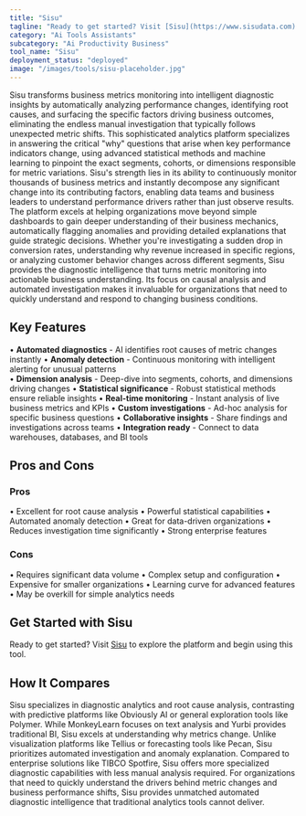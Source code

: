 ```yaml
---
title: "Sisu"
tagline: "Ready to get started? Visit [Sisu](https://www.sisudata.com) to explore the platform and begin using this tool...."
category: "Ai Tools Assistants"
subcategory: "Ai Productivity Business"
tool_name: "Sisu"
deployment_status: "deployed"
image: "/images/tools/sisu-placeholder.jpg"
---
```

Sisu transforms business metrics monitoring into intelligent diagnostic insights by automatically analyzing performance changes, identifying root causes, and surfacing the specific factors driving business outcomes, eliminating the endless manual investigation that typically follows unexpected metric shifts. This sophisticated analytics platform specializes in answering the critical "why" questions that arise when key performance indicators change, using advanced statistical methods and machine learning to pinpoint the exact segments, cohorts, or dimensions responsible for metric variations. Sisu's strength lies in its ability to continuously monitor thousands of business metrics and instantly decompose any significant change into its contributing factors, enabling data teams and business leaders to understand performance drivers rather than just observe results. The platform excels at helping organizations move beyond simple dashboards to gain deeper understanding of their business mechanics, automatically flagging anomalies and providing detailed explanations that guide strategic decisions. Whether you're investigating a sudden drop in conversion rates, understanding why revenue increased in specific regions, or analyzing customer behavior changes across different segments, Sisu provides the diagnostic intelligence that turns metric monitoring into actionable business understanding. Its focus on causal analysis and automated investigation makes it invaluable for organizations that need to quickly understand and respond to changing business conditions.

## Key Features

• **Automated diagnostics** - AI identifies root causes of metric changes instantly
• **Anomaly detection** - Continuous monitoring with intelligent alerting for unusual patterns  
• **Dimension analysis** - Deep-dive into segments, cohorts, and dimensions driving changes
• **Statistical significance** - Robust statistical methods ensure reliable insights
• **Real-time monitoring** - Instant analysis of live business metrics and KPIs
• **Custom investigations** - Ad-hoc analysis for specific business questions
• **Collaborative insights** - Share findings and investigations across teams
• **Integration ready** - Connect to data warehouses, databases, and BI tools

## Pros and Cons

### Pros
• Excellent for root cause analysis
• Powerful statistical capabilities
• Automated anomaly detection
• Great for data-driven organizations
• Reduces investigation time significantly
• Strong enterprise features

### Cons
• Requires significant data volume
• Complex setup and configuration
• Expensive for smaller organizations
• Learning curve for advanced features
• May be overkill for simple analytics needs

## Get Started with Sisu

Ready to get started? Visit [Sisu](https://www.sisudata.com) to explore the platform and begin using this tool.

## How It Compares

Sisu specializes in diagnostic analytics and root cause analysis, contrasting with predictive platforms like Obviously AI or general exploration tools like Polymer. While MonkeyLearn focuses on text analysis and Yurbi provides traditional BI, Sisu excels at understanding why metrics change. Unlike visualization platforms like Tellius or forecasting tools like Pecan, Sisu prioritizes automated investigation and anomaly explanation. Compared to enterprise solutions like TIBCO Spotfire, Sisu offers more specialized diagnostic capabilities with less manual analysis required. For organizations that need to quickly understand the drivers behind metric changes and business performance shifts, Sisu provides unmatched automated diagnostic intelligence that traditional analytics tools cannot deliver.